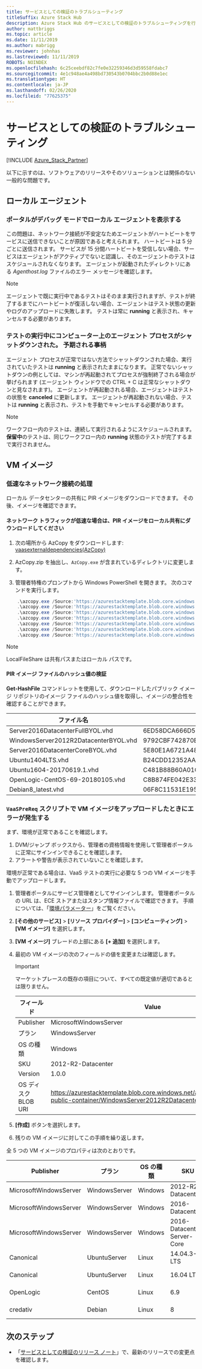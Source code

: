 ```yaml
---
title: サービスとしての検証のトラブルシューティング
titleSuffix: Azure Stack Hub
description: Azure Stack Hub のサービスとしての検証のトラブルシューティングを行います。
author: mattbriggs
ms.topic: article
ms.date: 11/11/2019
ms.author: mabrigg
ms.reviewer: johnhas
ms.lastreviewed: 11/11/2019
ROBOTS: NOINDEX
ms.openlocfilehash: 6c25ceebdf82c7fe0e32259346d3d59558fdabc7
ms.sourcegitcommit: 4e1c948ae4a498bd730543b0704bbc2b0d88e1ec
ms.translationtype: HT
ms.contentlocale: ja-JP
ms.lasthandoff: 02/26/2020
ms.locfileid: "77625375"
---
```

# <a name="troubleshoot-validation-as-a-service"></a>サービスとしての検証のトラブルシューティング

[!INCLUDE [Azure_Stack_Partner](./includes/azure-stack-partner-appliesto.md)]

以下に示すのは、ソフトウェアのリリースやそのソリューションとは関係のない一般的な問題です。

## <a name="local-agent"></a>ローカル エージェント

### <a name="the-portal-shows-local-agent-in-debug-mode"></a>ポータルがデバッグ モードでローカル エージェントを表示する

この問題は、ネットワーク接続が不安定なためエージェントがハートビートをサービスに送信できないことが原因であると考えられます。 ハートビートは 5 分ごとに送信されます。 サービスが 15 分間ハートビートを受信しない場合、サービスはエージェントがアクティブでないと認識し、そのエージェントのテストはスケジュールされなくなります。 エージェントが起動されたディレクトリにある *Agenthost.log* ファイルのエラー メッセージを確認します。

> [!Note]
> エージェントで既に実行中であるテストはそのまま実行されますが、テストが終了するまでにハートビートが復活しない場合、エージェントはテスト状態の更新やログのアップロードに失敗します。 テストは常に **running** と表示され、キャンセルする必要があります。

### <a name="agent-process-on-machine-was-shut-down-while-executing-test-what-to-expect"></a>テストの実行中にコンピューター上のエージェント プロセスがシャットダウンされた。 予期される事柄

エージェント プロセスが正常ではない方法でシャットダウンされた場合、実行されていたテストは **running** と表示されたままになります。 正常でないシャットダウンの例としては、マシンが再起動されてプロセスが強制終了される場合が挙げられます (エージェント ウィンドウでの CTRL + C は正常なシャットダウンと見なされます)。 エージェントが再起動される場合、エージェントはテストの状態を **canceled** に更新します。 エージェントが再起動されない場合、テストは **running** と表示され、テストを手動でキャンセルする必要があります。

> [!Note]
> ワークフロー内のテストは、連続して実行されるようにスケジュールされます。 **保留中**のテストは、同じワークフロー内の **running** 状態のテストが完了するまで実行されません。

## <a name="vm-images"></a>VM イメージ

### <a name="handle-slow-network-connectivity"></a>低速なネットワーク接続の処理

ローカル データセンターの共有に PIR イメージをダウンロードできます。 その後、イメージを確認できます。

<!-- This is from the appendix to the Deploy local agent topic. -->

#### <a name="download-pir-image-to-local-share-in-case-of-slow-network-traffic"></a>ネットワーク トラフィックが低速な場合は、PIR イメージをローカル共有にダウンロードしてください

1. 次の場所から AzCopy をダウンロードします: [vaasexternaldependencies(AzCopy)](https://vaasexternaldependencies.blob.core.windows.net/prereqcomponents/AzCopy.zip)

2. AzCopy.zip を抽出し、`AzCopy.exe` が含まれているディレクトリに変更します。

3. 管理者特権のプロンプトから Windows PowerShell を開きます。 次のコマンドを実行します。

```powershell  
    .\azcopy.exe /Source:'https://azurestacktemplate.blob.core.windows.net/azurestacktemplate-public-container' /Dest:'<LocalFileShare>' /Pattern:'Server2016DatacenterFullBYOL.vhd' /NC:12 /V:azcopylog.log /Y
    .\azcopy.exe /Source:'https://azurestacktemplate.blob.core.windows.net/azurestacktemplate-public-container' /Dest:'<LocalFileShare>' /Pattern:'Server2016DatacenterCoreBYOL.vhd' /NC:12 /V:azcopylog.log /Y
    .\azcopy.exe /Source:'https://azurestacktemplate.blob.core.windows.net/azurestacktemplate-public-container' /Dest:'<LocalFileShare>' /Pattern:'WindowsServer2012R2DatacenterBYOL.vhd' /NC:12 /V:azcopylog.log /Y
    .\azcopy.exe /Source:'https://azurestacktemplate.blob.core.windows.net/azurestacktemplate-public-container' /Dest:'<LocalFileShare>' /Pattern:'Ubuntu1404LTS.vhd' /NC:12 /V:azcopylog.log /Y
    .\azcopy.exe /Source:'https://azurestacktemplate.blob.core.windows.net/azurestacktemplate-public-container' /Dest:'<LocalFileShare>' /Pattern:'Ubuntu1604-20170619.1.vhd' /NC:12 /V:azcopylog.log /Y
    .\azcopy.exe /Source:'https://azurestacktemplate.blob.core.windows.net/azurestacktemplate-public-container' /Dest:'<LocalFileShare>' /Pattern:'OpenLogic-CentOS-69-20180105.vhd' /NC:12 /V:azcopylog.log /Y
    .\azcopy.exe /Source:'https://azurestacktemplate.blob.core.windows.net/azurestacktemplate-public-container' /Dest:'<LocalFileShare>' /Pattern:'Debian8_latest.vhd' /NC:12 /V:azcopylog.log /Y
```

> [!Note]  
> LocalFileShare は共有パスまたはローカル パスです。

#### <a name="verifying-pir-image-file-hash-value"></a>PIR イメージ ファイルのハッシュ値の検証

**Get-HashFile** コマンドレットを使用して、ダウンロードしたパブリック イメージ リポジトリのイメージ ファイルのハッシュ値を取得し、イメージの整合性を確認することができます。

| ファイル名 | SHA256 |
|---------------------------------------|------------------------------------------------------------------|
| Server2016DatacenterFullBYOL.vhd | 6ED58DCA666D530811A1EA563BA509BF9C29182B902D18FCA03C7E0868F733E9 |
| WindowsServer2012R2DatacenterBYOL.vhd | 9792CBF742870B1730B9B16EA814C683A8415EFD7601DDB6D5A76D0964767028 |
| Server2016DatacenterCoreBYOL.vhd | 5E80E1A6721A48A10655E6154C1B90E320DF5558487D6A0D7BFC7DCD32C4D9A5 |
| Ubuntu1404LTS.vhd | B24CDD12352AAEBC612A4558AB9E80F031A2190E46DCB459AF736072742E20E0 |
| Ubuntu1604-20170619.1.vhd | C481B88B60A01CBD5119A3F56632A2203EE5795678D3F3B9B764FFCA885E26CB |
| OpenLogic-CentOS-69-20180105.vhd | C8B874FE042E33B488110D9311AF1A5C7DC3B08E6796610BF18FDD6728C7913C |
| Debian8_latest.vhd | 06F8C11531E195D0C90FC01DFF5DC396BB1DD73A54F8252291ED366CACD996C1 |

### <a name="failure-happens-when-uploading-vm-image-in-the-vaasprereq-script"></a>`VaaSPreReq` スクリプトで VM イメージをアップロードしたときにエラーが発生する

まず、環境が正常であることを確認します。

1. DVM/ジャンプ ボックスから、管理者の資格情報を使用して管理者ポータルに正常にサインインできることを確認します。
1. アラートや警告が表示されていないことを確認します。

環境が正常である場合は、VaaS テストの実行に必要な 5 つの VM イメージを手動でアップロードします。

1. 管理者ポータルにサービス管理者としてサインインします。 管理者ポータルの URL は、ECE ストアまたはスタンプ情報ファイルで確認できます。 手順については、「[環境パラメーター](azure-stack-vaas-parameters.md#environment-parameters)」をご覧ください。
1. **[その他のサービス]**  >  **[リソース プロバイダー]**  >  **[コンピューティング]**  >  **[VM イメージ]** を選択します。
1. **[VM イメージ]** ブレードの上部にある **[+ 追加]** を選択します。
1. 最初の VM イメージの次のフィールドの値を変更または確認します。
    > [!IMPORTANT]
    > マーケットプレースの既存の項目について、すべての既定値が適切であるとは限りません。

    | フィールド  | Value  |
    |---------|---------|
    | Publisher | MicrosoftWindowsServer |
    | プラン | WindowsServer |
    | OS の種類 | Windows |
    | SKU | 2012-R2-Datacenter |
    | Version | 1.0.0 |
    | OS ディスク BLOB URI | https://azurestacktemplate.blob.core.windows.net/azurestacktemplate-public-container/WindowsServer2012R2DatacenterBYOL.vhd |

1. **[作成]** ボタンを選択します。
1. 残りの VM イメージに対してこの手順を繰り返します。

全 5 つの VM イメージのプロパティは次のとおりです。

| Publisher  | プラン  | OS の種類 | SKU | Version | OS ディスク BLOB URI |
|---------|---------|---------|---------|---------|---------|
| MicrosoftWindowsServer| WindowsServer | Windows | 2012-R2-Datacenter | 1.0.0 | https://azurestacktemplate.blob.core.windows.net/azurestacktemplate-public-container/WindowsServer2012R2DatacenterBYOL.vhd |
| MicrosoftWindowsServer | WindowsServer | Windows | 2016-Datacenter | 1.0.0 | https://azurestacktemplate.blob.core.windows.net/azurestacktemplate-public-container/Server2016DatacenterFullBYOL.vhd |
| MicrosoftWindowsServer | WindowsServer | Windows | 2016-Datacenter-Server-Core | 1.0.0 | https://azurestacktemplate.blob.core.windows.net/azurestacktemplate-public-container/Server2016DatacenterCoreBYOL.vhd |
| Canonical | UbuntuServer | Linux | 14.04.3-LTS | 1.0.0 | https://azurestacktemplate.blob.core.windows.net/azurestacktemplate-public-container/Ubuntu1404LTS.vhd |
| Canonical | UbuntuServer | Linux | 16.04 LTS | 16.04.20170811 | https://azurestacktemplate.blob.core.windows.net/azurestacktemplate-public-container/Ubuntu1604-20170619.1.vhd |
| OpenLogic | CentOS | Linux | 6.9 | 1.0.0 | https://azurestacktemplate.blob.core.windows.net/azurestacktemplate-public-container/OpenLogic-CentOS-69-20180105.vhd |
| credativ | Debian | Linux | 8 | 1.0.0 | https://azurestacktemplate.blob.core.windows.net/azurestacktemplate-public-container/Debian8_latest.vhd |

## <a name="next-steps"></a>次のステップ

- 「[サービスとしての検証のリリース ノート](azure-stack-vaas-release-notes.md)」で、最新のリリースでの変更点を確認します。